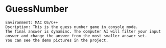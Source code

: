# GuessNumber
    Environment: MAC OS/C++
    Dscription: This is the guess number game in console mode. 
    The final answer is dynaminc. The computer AI will filter your input answer and change the answer from the most smaller answer set.
    You can see the demo pictures in the project.
